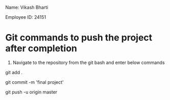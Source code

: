 Name:  Vikash Bharti

Employee ID:  24151



Git commands to push the project after completion
=======================================
1. Navigate to the repository from the git bash and enter below commands

git add .

git commit -m 'final project'

git push -u origin master
